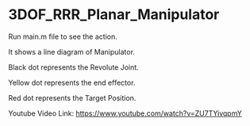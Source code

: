 # 3DOF_RRR_Planar_Manipulator
Run main.m file to see the action.

It shows a line diagram of Manipulator.

Black dot represents the Revolute Joint.

Yellow dot represents the end effector.

Red dot represents the Target Position.

Youtube Video Link: https://www.youtube.com/watch?v=ZU7TYivqpmY
